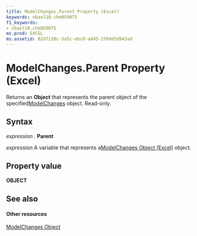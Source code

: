 ```yaml
---
title: ModelChanges.Parent Property (Excel)
keywords: vbaxl10.chm959075
f1_keywords:
- vbaxl10.chm959075
ms.prod: EXCEL
ms.assetid: 82df120c-3a5c-ebc0-ad45-2f69d5d943ad
---
```



# ModelChanges.Parent Property (Excel)

Returns an  **Object** that represents the parent object of the specified[ModelChanges](modelchanges-object-excel.md) object. Read-only.


## Syntax

 _expression_ . **Parent**

 _expression_ A variable that represents a[ModelChanges Object (Excel)](modelchanges-object-excel.md) object.


## Property value

 **OBJECT**


## See also


#### Other resources



[ModelChanges Object](modelchanges-object-excel.md)

